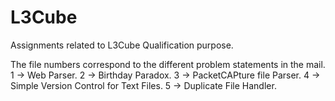 # L3Cube
Assignments related to L3Cube Qualification purpose.

The file numbers correspond to the different problem statements in the mail.
1 -> Web Parser.
2 -> Birthday Paradox.
3 -> PacketCAPture file Parser.
4 -> Simple Version Control for Text Files.
5 -> Duplicate File Handler.
